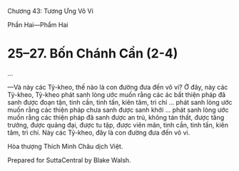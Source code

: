  

Chương 43: Tương Ưng Vô Vi

Phần Hai—Phẩm Hai

# 25–27. Bốn Chánh Cần (2-4)

…

—Và này các Tỷ-kheo, thế nào là con đường đưa đến vô vi? Ở đây, này các Tỷ-kheo, Tỷ-kheo phát sanh lòng ước muốn rằng các ác bất thiện pháp đã sanh được đoạn tận, tinh cần, tinh tấn, kiên tâm, trì chí … phát sanh lòng ước muốn rằng các thiện pháp chưa sanh được sanh khởi … phát sanh lòng ước muốn rằng các thiện pháp đã sanh được an trú, không tán thất, được tăng trưởng, được quảng đại, được tu tập, được viên mãn, tinh cần, tinh tấn, kiên tâm, trì chí. Này các Tỷ-kheo, đây là con đường đưa đến vô vi.

Hòa thượng Thích Minh Châu dịch Việt.

Prepared for SuttaCentral by Blake Walsh.